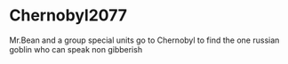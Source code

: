 # Chernobyl2077
Mr.Bean and a group special units go to Chernobyl to find the one russian goblin who can speak non gibberish
